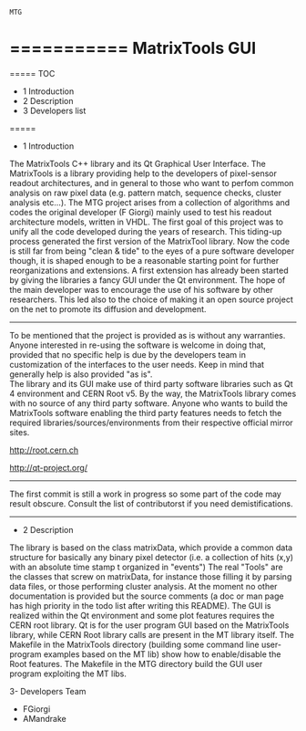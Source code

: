     MTG
===========
MatrixTools GUI 
==============

===== 
TOC
* 1 Introduction 
* 2 Description 
* 3 Developers list 

=====



* 1 Introduction

The MatrixTools C++ library and its Qt Graphical User Interface.
The MatrixTools is a library providing help to the developers of pixel-sensor readout architectures, and in general to those who want to perfom common analysis on raw pixel data (e.g. pattern match, sequence checks, cluster analysis etc...).
The MTG project arises from a collection of algorithms and codes the original developer (F Giorgi) mainly used to test his readout architecture models, written in VHDL. The first goal of this project was to unify all the code developed during the years of research. This tiding-up process generated the first version of the MatrixTool library. Now the code is still far from being "clean & tide" to the eyes of a pure software developer though, it is shaped enough to be a reasonable starting point for further reorganizations and extensions. 
A first extension has already been started by giving the libraries a fancy GUI under the Qt environment. The hope of the main developer was to encourage the use of his software by other researchers. This led also to the choice of making it an open source project on the net to promote its diffusion and development. 

*******************************************************************************************************************
To be mentioned that the project is provided as is without any warranties. Anyone interested in re-using the software is welcome in doing that, provided that no specific help is due by the developers team in customization of the interfaces to the user needs. Keep in mind that generally help is also provided "as is".  
The library and its GUI make use of third party software libraries such as Qt 4 environment and CERN Root v5. By the way, the MatrixTools library comes with no source of any third party software. Anyone who wants to build the MatrixTools software enabling the third party features needs to fetch the required libraries/sources/environments from their respective official mirror sites.

http://root.cern.ch

http://qt-project.org/

*******************************************************************************************************************
The first commit is still a work in progress so some part of the code may result obscure. Consult the list of contributorst if you need demistifications.
*******************************************************************************************************************


* 2 Description

The library is based on the class matrixData, which provide a common data structure for basically any binary pixel detector (i.e. a collection of hits (x,y) with an absolute time stamp t organized in "events")
The real "Tools" are the classes that screw on matrixData, for instance those filling it by parsing data files, or those performing cluster analysis. At the moment no other documentation is provided but the source comments (a doc or man page has high priority in the todo list after writing this README).
The GUI is realized within the Qt environment and some plot features requires the CERN root library. Qt is for the user program GUI based on the MatrixTools library, while CERN Root library calls are present in the MT library itself.
The Makefile in the MatrixTools directory (building some command line user-program examples based on the MT lib) show how to enable/disable the Root features.
The Makefile in the MTG directory build the GUI user program exploiting the MT libs.



3- Developers Team
  * FGiorgi
  * AMandrake
